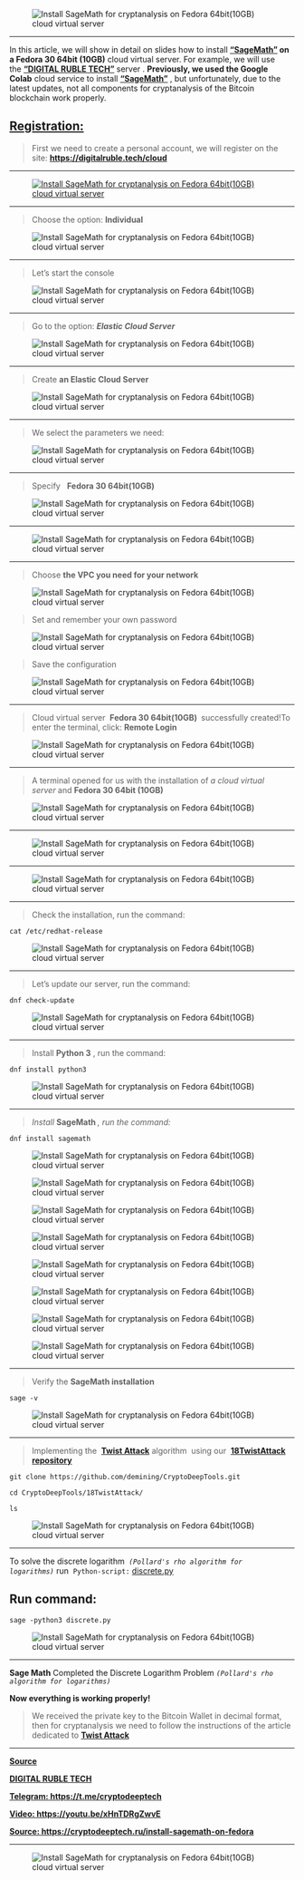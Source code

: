 		
<figure class="wp-block-image"><img decoding="async" src="./Install SageMath for cryptanalysis on Fedora 64bit 10GB Cloud Virtual Server - CRYPTO DEEP TECH_files/036-1024x576.png" alt="Install SageMath for cryptanalysis on Fedora 64bit(10GB) cloud virtual server" class="wp-image-2577"></figure>



<hr class="wp-block-separator has-alpha-channel-opacity">



<p>In this article, we will show in detail on slides how to install&nbsp;<strong><a href="https://www.sagemath.org/" target="_blank" rel="noreferrer noopener">“SageMath”</a></strong><strong>&nbsp;on a Fedora 30 64bit (10GB)</strong>&nbsp;cloud virtual server.&nbsp;For example, we will use the&nbsp;<a href="https://digitalruble.tech/cloud" target="_blank" rel="noreferrer noopener"><strong>“DIGITAL RUBLE TECH”</strong></a>&nbsp;server .&nbsp;<strong>Previously, we used the Google Colab</strong>&nbsp;cloud service&nbsp;to install&nbsp;<strong><a href="https://www.sagemath.org/" target="_blank" rel="noreferrer noopener">“SageMath”</a></strong>&nbsp;, but unfortunately, due to the latest updates, not all components for cryptanalysis of the Bitcoin blockchain work properly.<strong></strong></p>



<h2 class="wp-block-heading"><a href="https://digitalruble.tech/cloud" target="_blank" rel="noreferrer noopener">Registration:</a></h2>



<blockquote class="wp-block-quote">
<p>First we need to create a personal account, we will register on the site:&nbsp;<a href="https://digitalruble.tech/cloud" target="_blank" rel="noreferrer noopener"><strong>https://digitalruble.tech/cloud</strong></a></p>
</blockquote>



<hr class="wp-block-separator has-alpha-channel-opacity">



<figure class="wp-block-image"><a href="https://digitalruble.tech/cloud" target="_blank" rel="noreferrer noopener"><img decoding="async" src="./Install SageMath for cryptanalysis on Fedora 64bit 10GB Cloud Virtual Server - CRYPTO DEEP TECH_files/01.png" alt="Install SageMath for cryptanalysis on Fedora 64bit(10GB) cloud virtual server" class="wp-image-2492"></a></figure>



<hr class="wp-block-separator has-alpha-channel-opacity">



<blockquote class="wp-block-quote">
<p>Choose the option:&nbsp;<strong>Individual</strong></p>
</blockquote>



<figure class="wp-block-image"><img decoding="async" src="./Install SageMath for cryptanalysis on Fedora 64bit 10GB Cloud Virtual Server - CRYPTO DEEP TECH_files/02-1.png" alt="Install SageMath for cryptanalysis on Fedora 64bit(10GB) cloud virtual server" class="wp-image-2514"></figure>



<hr class="wp-block-separator has-alpha-channel-opacity">



<blockquote class="wp-block-quote">
<p>Let’s start the console</p>
</blockquote>



<figure class="wp-block-image"><img decoding="async" src="./Install SageMath for cryptanalysis on Fedora 64bit 10GB Cloud Virtual Server - CRYPTO DEEP TECH_files/03-1.png" alt="Install SageMath for cryptanalysis on Fedora 64bit(10GB) cloud virtual server" class="wp-image-2495"></figure>



<hr class="wp-block-separator has-alpha-channel-opacity">



<blockquote class="wp-block-quote">
<p>Go to the option:&nbsp;<em><strong>Elastic Cloud Server</strong></em></p>
</blockquote>



<figure class="wp-block-image"><img decoding="async" src="./Install SageMath for cryptanalysis on Fedora 64bit 10GB Cloud Virtual Server - CRYPTO DEEP TECH_files/04.png" alt="Install SageMath for cryptanalysis on Fedora 64bit(10GB) cloud virtual server" class="wp-image-2497"></figure>



<hr class="wp-block-separator has-alpha-channel-opacity">



<blockquote class="wp-block-quote">
<p>Create&nbsp;<strong>an Elastic Cloud Server</strong></p>
</blockquote>



<figure class="wp-block-image"><img decoding="async" src="./Install SageMath for cryptanalysis on Fedora 64bit 10GB Cloud Virtual Server - CRYPTO DEEP TECH_files/05.png" alt="Install SageMath for cryptanalysis on Fedora 64bit(10GB) cloud virtual server" class="wp-image-2498"></figure>



<hr class="wp-block-separator has-alpha-channel-opacity">



<blockquote class="wp-block-quote">
<p>We select the parameters we need:</p>
</blockquote>



<figure class="wp-block-image"><img decoding="async" src="./Install SageMath for cryptanalysis on Fedora 64bit 10GB Cloud Virtual Server - CRYPTO DEEP TECH_files/06.png" alt="Install SageMath for cryptanalysis on Fedora 64bit(10GB) cloud virtual server" class="wp-image-2499"></figure>



<hr class="wp-block-separator has-alpha-channel-opacity">



<blockquote class="wp-block-quote">
<p>Specify &nbsp;&nbsp;<strong>Fedora 30 64bit(10GB)</strong></p>
</blockquote>



<figure class="wp-block-image"><img decoding="async" src="./Install SageMath for cryptanalysis on Fedora 64bit 10GB Cloud Virtual Server - CRYPTO DEEP TECH_files/07.png" alt="Install SageMath for cryptanalysis on Fedora 64bit(10GB) cloud virtual server" class="wp-image-2500"></figure>



<hr class="wp-block-separator has-alpha-channel-opacity">



<figure class="wp-block-image"><img decoding="async" src="./Install SageMath for cryptanalysis on Fedora 64bit 10GB Cloud Virtual Server - CRYPTO DEEP TECH_files/08.png" alt="Install SageMath for cryptanalysis on Fedora 64bit(10GB) cloud virtual server" class="wp-image-2502"></figure>



<hr class="wp-block-separator has-alpha-channel-opacity">



<blockquote class="wp-block-quote">
<p>Choose&nbsp;<strong>the VPC you need for your network</strong></p>
</blockquote>



<figure class="wp-block-image"><img decoding="async" src="./Install SageMath for cryptanalysis on Fedora 64bit 10GB Cloud Virtual Server - CRYPTO DEEP TECH_files/09.png" alt="Install SageMath for cryptanalysis on Fedora 64bit(10GB) cloud virtual server" class="wp-image-2503"></figure>



<blockquote class="wp-block-quote">
<p>Set and remember your own password</p>
</blockquote>



<figure class="wp-block-image"><img decoding="async" src="./Install SageMath for cryptanalysis on Fedora 64bit 10GB Cloud Virtual Server - CRYPTO DEEP TECH_files/10.png" alt="Install SageMath for cryptanalysis on Fedora 64bit(10GB) cloud virtual server" class="wp-image-2504"></figure>



<blockquote class="wp-block-quote">
<p>Save the configuration</p>
</blockquote>



<figure class="wp-block-image"><img decoding="async" src="./Install SageMath for cryptanalysis on Fedora 64bit 10GB Cloud Virtual Server - CRYPTO DEEP TECH_files/11.png" alt="Install SageMath for cryptanalysis on Fedora 64bit(10GB) cloud virtual server" class="wp-image-2505"></figure>



<hr class="wp-block-separator has-alpha-channel-opacity">



<blockquote class="wp-block-quote">
<p>Cloud virtual server&nbsp;&nbsp;<strong>Fedora 30 64bit(10GB)&nbsp;</strong>&nbsp;successfully created!To enter the terminal, click:&nbsp;<strong>Remote Login</strong></p>
</blockquote>



<figure class="wp-block-image"><img decoding="async" src="./Install SageMath for cryptanalysis on Fedora 64bit 10GB Cloud Virtual Server - CRYPTO DEEP TECH_files/12.png" alt="Install SageMath for cryptanalysis on Fedora 64bit(10GB) cloud virtual server" class="wp-image-2506"></figure>



<hr class="wp-block-separator has-alpha-channel-opacity">



<blockquote class="wp-block-quote">
<p>A terminal opened for us with the installation of&nbsp;<em>a cloud virtual server</em>&nbsp;and&nbsp;<strong>Fedora 30 64bit (10GB)</strong><em>&nbsp;</em><strong></strong></p>
</blockquote>



<figure class="wp-block-image"><img decoding="async" src="./Install SageMath for cryptanalysis on Fedora 64bit 10GB Cloud Virtual Server - CRYPTO DEEP TECH_files/image-1024x573.png" alt="Install SageMath for cryptanalysis on Fedora 64bit(10GB) cloud virtual server" class="wp-image-2516"></figure>



<hr class="wp-block-separator has-alpha-channel-opacity">



<figure class="wp-block-image"><img decoding="async" src="./Install SageMath for cryptanalysis on Fedora 64bit 10GB Cloud Virtual Server - CRYPTO DEEP TECH_files/image-1-1024x590.png" alt="Install SageMath for cryptanalysis on Fedora 64bit(10GB) cloud virtual server" class="wp-image-2518"></figure>



<hr class="wp-block-separator has-alpha-channel-opacity">



<figure class="wp-block-image"><img decoding="async" src="./Install SageMath for cryptanalysis on Fedora 64bit 10GB Cloud Virtual Server - CRYPTO DEEP TECH_files/image-2-1024x705.png" alt="Install SageMath for cryptanalysis on Fedora 64bit(10GB) cloud virtual server" class="wp-image-2519"></figure>



<hr class="wp-block-separator has-alpha-channel-opacity">



<blockquote class="wp-block-quote">
<p>Check the installation, run the command:</p>
</blockquote>



<pre class="wp-block-code"><code>cat /etc/redhat-release</code></pre>



<figure class="wp-block-image"><img decoding="async" src="./Install SageMath for cryptanalysis on Fedora 64bit 10GB Cloud Virtual Server - CRYPTO DEEP TECH_files/image-3-1024x351.png" alt="Install SageMath for cryptanalysis on Fedora 64bit(10GB) cloud virtual server" class="wp-image-2520"></figure>



<hr class="wp-block-separator has-alpha-channel-opacity">



<blockquote class="wp-block-quote">
<p>Let’s update our server, run the command:</p>
</blockquote>



<pre class="wp-block-code"><code>dnf check-update</code></pre>



<figure class="wp-block-image"><img decoding="async" src="./Install SageMath for cryptanalysis on Fedora 64bit 10GB Cloud Virtual Server - CRYPTO DEEP TECH_files/image-4-1024x712.png" alt="Install SageMath for cryptanalysis on Fedora 64bit(10GB) cloud virtual server" class="wp-image-2521"></figure>



<hr class="wp-block-separator has-alpha-channel-opacity">



<blockquote class="wp-block-quote">
<p>Install&nbsp;<strong>Python 3</strong>&nbsp;, run the command:</p>
</blockquote>



<pre class="wp-block-code"><code>dnf install python3</code></pre>



<figure class="wp-block-image"><img decoding="async" src="./Install SageMath for cryptanalysis on Fedora 64bit 10GB Cloud Virtual Server - CRYPTO DEEP TECH_files/image-7-1024x230.png" alt="Install SageMath for cryptanalysis on Fedora 64bit(10GB) cloud virtual server" class="wp-image-2524"></figure>



<hr class="wp-block-separator has-alpha-channel-opacity">



<blockquote class="wp-block-quote">
<p><em>Install&nbsp;</em><strong>SageMath&nbsp;</strong><em>, run the command:</em></p>
</blockquote>



<pre class="wp-block-code"><code>dnf install sagemath</code></pre>



<figure class="wp-block-image"><img decoding="async" src="./Install SageMath for cryptanalysis on Fedora 64bit 10GB Cloud Virtual Server - CRYPTO DEEP TECH_files/image-8-1024x717.png" alt="Install SageMath for cryptanalysis on Fedora 64bit(10GB) cloud virtual server" class="wp-image-2525"></figure>



<figure class="wp-block-image"><img decoding="async" src="./Install SageMath for cryptanalysis on Fedora 64bit 10GB Cloud Virtual Server - CRYPTO DEEP TECH_files/image-9-1024x707.png" alt="Install SageMath for cryptanalysis on Fedora 64bit(10GB) cloud virtual server" class="wp-image-2526"></figure>



<figure class="wp-block-image"><img decoding="async" src="./Install SageMath for cryptanalysis on Fedora 64bit 10GB Cloud Virtual Server - CRYPTO DEEP TECH_files/image-10-1024x698.png" alt="Install SageMath for cryptanalysis on Fedora 64bit(10GB) cloud virtual server" class="wp-image-2527"></figure>



<figure class="wp-block-image"><img decoding="async" src="./Install SageMath for cryptanalysis on Fedora 64bit 10GB Cloud Virtual Server - CRYPTO DEEP TECH_files/image-11-1024x704.png" alt="Install SageMath for cryptanalysis on Fedora 64bit(10GB) cloud virtual server" class="wp-image-2528"></figure>



<figure class="wp-block-image"><img decoding="async" src="./Install SageMath for cryptanalysis on Fedora 64bit 10GB Cloud Virtual Server - CRYPTO DEEP TECH_files/image-12-1024x711.png" alt="Install SageMath for cryptanalysis on Fedora 64bit(10GB) cloud virtual server" class="wp-image-2529"></figure>



<figure class="wp-block-image"><img decoding="async" src="./Install SageMath for cryptanalysis on Fedora 64bit 10GB Cloud Virtual Server - CRYPTO DEEP TECH_files/image-13-1024x710.png" alt="Install SageMath for cryptanalysis on Fedora 64bit(10GB) cloud virtual server" class="wp-image-2530"></figure>



<figure class="wp-block-image"><img decoding="async" src="./Install SageMath for cryptanalysis on Fedora 64bit 10GB Cloud Virtual Server - CRYPTO DEEP TECH_files/image-15-1024x700.png" alt="Install SageMath for cryptanalysis on Fedora 64bit(10GB) cloud virtual server" class="wp-image-2532"></figure>



<figure class="wp-block-image"><img decoding="async" src="./Install SageMath for cryptanalysis on Fedora 64bit 10GB Cloud Virtual Server - CRYPTO DEEP TECH_files/image-17-1-1024x697.png" alt="Install SageMath for cryptanalysis on Fedora 64bit(10GB) cloud virtual server" class="wp-image-2569"></figure>



<hr class="wp-block-separator has-alpha-channel-opacity">



<blockquote class="wp-block-quote">
<p>Verify the&nbsp;<strong>SageMath installation</strong></p>
</blockquote>



<pre class="wp-block-code"><code>sage -v</code></pre>



<figure class="wp-block-image"><img decoding="async" src="./Install SageMath for cryptanalysis on Fedora 64bit 10GB Cloud Virtual Server - CRYPTO DEEP TECH_files/image-18-1-1024x166.png" alt="Install SageMath for cryptanalysis on Fedora 64bit(10GB) cloud virtual server" class="wp-image-2570"></figure>



<hr class="wp-block-separator has-alpha-channel-opacity">



<blockquote class="wp-block-quote">
<p>Implementing the&nbsp;&nbsp;<a href="https://attacksafe.ru/twist-attack-on-bitcoin/" target="_blank" rel="noreferrer noopener"><strong>Twist Attack</strong></a>&nbsp;algorithm &nbsp;using our&nbsp;&nbsp;<a href="https://github.com/demining/CryptoDeepTools/tree/main/18TwistAttack" target="_blank" rel="noreferrer noopener"><strong>18TwistAttack repository</strong></a></p>
</blockquote>



<pre class="wp-block-code"><code>git clone https://github.com/demining/CryptoDeepTools.git

cd CryptoDeepTools/18TwistAttack/

ls</code></pre>



<figure class="wp-block-image"><img decoding="async" src="./Install SageMath for cryptanalysis on Fedora 64bit 10GB Cloud Virtual Server - CRYPTO DEEP TECH_files/image-19-1-1024x292.png" alt="Install SageMath for cryptanalysis on Fedora 64bit(10GB) cloud virtual server" class="wp-image-2572"></figure>



<hr class="wp-block-separator has-alpha-channel-opacity">



<p>To solve the discrete logarithm&nbsp;&nbsp;<em><code>(Pollard's rho algorithm for logarithms)</code></em>&nbsp;run&nbsp;&nbsp;<code>Python-script:</code>&nbsp;<a href="https://github.com/demining/CryptoDeepTools/blob/bbd83042e7405508cd2e646ad1b0819da0f9c58d/18TwistAttack/discrete.py" target="_blank" rel="noreferrer noopener">discrete.py</a></p>



<h2 class="wp-block-heading">Run command:</h2>



<pre class="wp-block-code"><code>sage -python3 discrete.py</code></pre>



<figure class="wp-block-image"><img decoding="async" src="./Install SageMath for cryptanalysis on Fedora 64bit 10GB Cloud Virtual Server - CRYPTO DEEP TECH_files/image-20-1-1024x601.png" alt="Install SageMath for cryptanalysis on Fedora 64bit(10GB) cloud virtual server" class="wp-image-2573"></figure>



<hr class="wp-block-separator has-alpha-channel-opacity">



<p><strong>Sage Math</strong>&nbsp;Completed the Discrete Logarithm Problem&nbsp;<em><code>(Pollard's rho algorithm for logarithms)</code></em></p>



<p><strong>Now everything is working properly!</strong></p>



<blockquote class="wp-block-quote">
<p>We received the private key to the Bitcoin Wallet in decimal format, then for cryptanalysis we need to follow the instructions of the article dedicated to&nbsp;<strong><a href="https://cryptodeeptech.ru/twist-attack/" target="_blank" rel="noreferrer noopener">Twist Attack</a></strong></p>
</blockquote>



<hr class="wp-block-separator has-alpha-channel-opacity">



<p><strong><a href="https://github.com/demining/Install-SageMath-on-Fedora" target="_blank" rel="noreferrer noopener">Source</a></strong></p>



<p><strong><a href="https://digitalruble.tech/cloud" target="_blank" rel="noreferrer noopener">DIGITAL RUBLE TECH</a></strong></p>



<p><strong><a href="https://t.me/cryptodeeptech" target="_blank" rel="noreferrer noopener">Telegram: https://t.me/cryptodeeptech</a></strong></p>



<p><strong><a href="https://youtu.be/xHnTDRgZwvE" target="_blank" rel="noreferrer noopener">Video: https://youtu.be/xHnTDRgZwvE</a></strong></p>



<p><strong><a href="https://cryptodeeptech.ru/install-sagemath-on-fedora" target="_blank" rel="noreferrer noopener">Source: https://cryptodeeptech.ru/install-sagemath-on-fedora</a></strong></p>



<hr class="wp-block-separator has-alpha-channel-opacity">



<figure class="wp-block-image"><img decoding="async" src="./Install SageMath for cryptanalysis on Fedora 64bit 10GB Cloud Virtual Server - CRYPTO DEEP TECH_files/036-1024x576.png" alt="Install SageMath for cryptanalysis on Fedora 64bit(10GB) cloud virtual server" class="wp-image-2577"></figure>
	</div><!-- .entry-content -->
